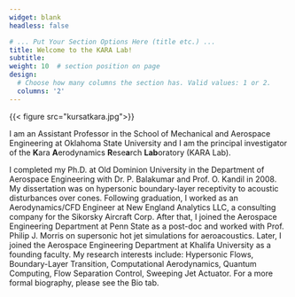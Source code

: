 ```yaml
---
widget: blank
headless: false

# ... Put Your Section Options Here (title etc.) ...
title: Welcome to the KARA Lab!
subtitle:
weight: 10  # section position on page
design:
  # Choose how many columns the section has. Valid values: 1 or 2.
  columns: '2'
---
```

{{< figure src="kursatkara.jpg">}}

I am an Assistant Professor in the School of Mechanical and Aerospace Engineering at Oklahoma State University and I am the principal investigator of the **K**ara **A**erodynamics **R**ese**a**rch **Lab**oratory (KARA Lab).

I completed my Ph.D. at Old Dominion University in the Department of Aerospace Engineering with Dr. P. Balakumar and Prof. O. Kandil in 2008. My dissertation was on hypersonic boundary-layer receptivity to acoustic disturbances over cones. Following graduation, I worked as an Aerodynamics/CFD Engineer at New England Analytics LLC, a consulting company for the Sikorsky Aircraft Corp. After that, I joined the Aerospace Engineering Department at Penn State as a post-doc and worked with Prof. Philip J. Morris on supersonic hot jet simulations for aeroacoustics. Later, I joined the Aerospace Engineering Department at Khalifa University as a founding faculty. My research interests include: Hypersonic Flows, Boundary-Layer Transition, Computational Aerodynamics, Quantum Computing, Flow Separation Control, Sweeping Jet Actuator. For a more formal biography, please see the Bio tab.
 
